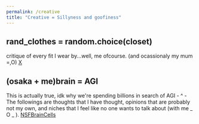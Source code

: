 ```yaml
---
permalink: /creative
title: "Creative = Sillyness and goofiness"
---
```


## rand_clothes = random.choice(closet)

critique of every fit I wear by...well, me ofcourse. (and ocassionaly my mum =,O)
[X](/rand-clothes-select)

## (osaka + me)brain = AGI

This is actually true, idk why we're spending billions in search of AGI - ^ - The followings are thoughts that I have thought, opinions that are probably not my own, and niches that I feel like no one wants to talk about (with me _ O _ ).
[NSFBrainCells](/osaka-me-brain-agi)
